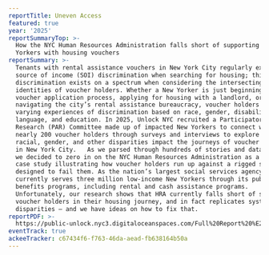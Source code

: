 ```yaml
---
reportTitle: Uneven Access
featured: true
year: '2025'
reportSummaryTop: >-
  How the NYC Human Resources Administration falls short of supporting New
  Yorkers with housing vouchers
reportSummary: >-
  Tenants with rental assistance vouchers in New York City regularly experience
  source of income (SOI) discrimination when searching for housing; this
  discrimination exists on a spectrum when considering the intersecting
  identities of voucher holders. Whether a New Yorker is just beginning the
  voucher application process, applying for housing with a landlord, or
  navigating the city’s rental assistance bureaucracy, voucher holders report
  varying experiences of discrimination based on race, gender, disability,
  language, and education. In 2025, Unlock NYC recruited a Participatory Action
  Research (PAR) Committee made up of impacted New Yorkers to connect with
  nearly 200 voucher holders through surveys and interviews to explore how
  racial, gender, and other disparities impact the journeys of voucher holders
  in New York City.   As we parsed through hundreds of stories and data points,
  we decided to zero in on the NYC Human Resources Administration as a poignant
  case study illustrating how voucher holders run up against a rigged system
  designed to fail them. As the nation’s largest social services agency, HRA
  currently serves three million low-income New Yorkers through its public
  benefits programs, including rental and cash assistance programs.
  Unfortunately, our research shows that HRA currently falls short of supporting
  voucher holders in their housing journey, and in fact replicates systemic
  disparities – and we have ideas on how to fix that. 
reportPDF: >-
  https://public-unlock.nyc3.digitaloceanspaces.com/Full%20Report%20%E2%80%93%20Uneven%20Access%20%E2%80%93%20Unlock%20NYC%20%E2%80%93%20Final.pdf
eventTrack: true
ackeeTracker: c67434f6-f763-46da-aead-fb638164b50a
---
```


